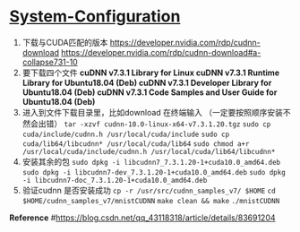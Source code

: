 # [System-Configuration](https://github.com/John-Joe/System-Configuration)
1. 下载与CUDA匹配的版本
https://developer.nvidia.com/rdp/cudnn-download
https://developer.nvidia.com/rdp/cudnn-download#a-collapse731-10
2. 要下载四个文件
**cuDNN v7.3.1 Library for Linux
cuDNN v7.3.1 Runtime Library for Ubuntu18.04 (Deb)
cuDNN v7.3.1 Developer Library for Ubuntu18.04 (Deb)
cuDNN v7.3.1 Code Samples and User Guide for Ubuntu18.04 (Deb)**
3. 进入到文件下载目录里，比如download
在终端输入 （一定要按照顺序安装不然会出错）
`tar -xzvf cudnn-10.0-linux-x64-v7.3.1.20.tgz`
`sudo cp cuda/include/cudnn.h /usr/local/cuda/include`
`sudo cp cuda/lib64/libcudnn* /usr/local/cuda/lib64`
`sudo chmod a+r /usr/local/cuda/include/cudnn.h /usr/local/cuda/lib64/libcudnn*`
4. 安装其余的包
`sudo dpkg -i libcudnn7_7.3.1.20-1+cuda10.0_amd64.deb`
`sudo dpkg -i libcudnn7-dev_7.3.1.20-1+cuda10.0_amd64.deb`
`sudo dpkg -i libcudnn7-doc_7.3.1.20-1+cuda10.0_amd64.deb`
5. 验证cudnn 是否安装成功
`cp -r /usr/src/cudnn_samples_v7/ $HOME`
`cd $HOME/cudnn_samples_v7/mnistCUDNN`
`make clean && make`
`./mnistCUDNN`

**Reference**
#https://blog.csdn.net/qq_43118318/article/details/83691204